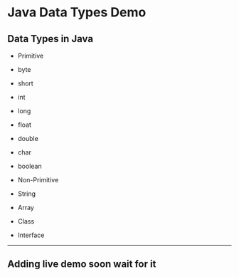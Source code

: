 #  Java Data Types Demo  

##  Data Types in Java  
-  Primitive  
  - byte  
  - short  
  -  int  
  -  long  
  -  float  
  - double  
  -  char  
  -  boolean  

-  Non-Primitive  
  -  String  
  -  Array  
  -  Class 
  -  Interface  
---

## Adding live demo soon wait for it



